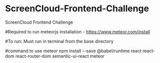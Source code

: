 # ScreenCloud-Frontend-Challenge
ScreenCloud Frontend Challenge



#Required to run
meteorjs installation - https://www.meteor.com/install

#To run:
Must run in terminal from the base directory

#command to use
meteor npm install --save @babel/runtime react react-dom react-router-dom semantic-ui-react
meteor
